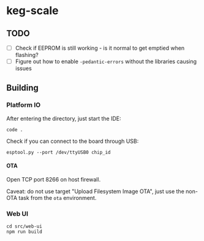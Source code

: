 # keg-scale

## TODO

- [ ] Check if EEPROM is still working - is it normal to get emptied when flashing?
- [ ] Figure out how to enable `-pedantic-errors` without the libraries causing issues

## Building

### Platform IO

After entering the directory, just start the IDE:

```
code .
```

Check if you can connect to the board through USB:

```
esptool.py --port /dev/ttyUSB0 chip_id
```

#### OTA

Open TCP port 8266 on host firewall.

Caveat: do not use target "Upload Filesystem Image OTA", just use the non-OTA task from the `ota` environment.

### Web UI

```
cd src/web-ui
npm run build
```
